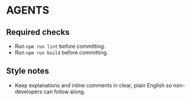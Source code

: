 # AGENTS

## Required checks
- Run `npm run lint` before committing.
- Run `npm run build` before committing.

## Style notes
- Keep explanations and inline comments in clear, plain English so non-developers can follow along.
